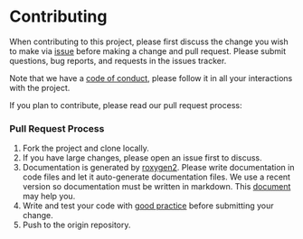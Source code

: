 # Contributing

When contributing to this project, please first discuss the change you wish to make via [issue](https://github.com/kauedesousa/gosset/issues) before making a change and pull request. Please submit questions, bug reports, and requests in the issues tracker.

Note that we have a [code of conduct](https://agrobioinfoservices.github.io/gosset/CODE_OF_CONDUCT.html), please follow it in all your interactions with the project.

If you plan to contribute, please read our pull request process:

### Pull Request Process

1. Fork the project and clone locally.
2. If you have large changes, please open an issue first to discuss.
3. Documentation is generated by [roxygen2](https://CRAN.R-project.org/package=roxygen2). Please write documentation in code files and let it auto-generate documentation files. We use a recent version so documentation must be written in markdown. This [document](https://r-pkgs.org/) may help you. 
4. Write and test your code with [good practice](https://www.r-bloggers.com/r-code-best-practices/) before submitting your change.
5. Push to the origin repository.